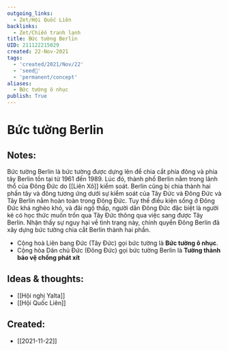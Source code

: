 ```yaml
---
outgoing_links:
  - Zet/Hội Quốc Liên
backlinks:
  - Zet/Chiến tranh lạnh
title: Bức tường Berlin
UID: 211122215029
created: 22-Nov-2021
tags:
  - 'created/2021/Nov/22'
  - 'seed🥜'
  - 'permanent/concept'
aliases:
  - Bức tường ô nhục
publish: True
---
```

# Bức tường Berlin

## Notes:
Bức tường Berlin là bức tường được dựng lên để chia cắt phía đông và phía tây Berlin tồn tại từ 1961 đến 1989. Lúc đó, thành phố Berlin nằm trong lãnh thổ của Đông Đức do [[Liên Xô]] kiểm soát. Berlin cũng bị chia thành hai phần tây và đông tương ứng dưới sự kiểm soát của Tây Đức và Đông Đức và Tây Berlin nằm hoàn toàn trong Đông Đức. Tuy thế điều kiện sống ở Đông Đức khá nghèo khó, và đãi ngộ thấp, người dân Đông Đức đặc biệt là người kẻ có học thức muốn trốn qua Tây Đức thông qua việc sang được Tây Berlin. Nhận thấy sự nguy hại về tình trạng này, chính quyền Đông Berlin đã xây dựng bức tường chia cắt Berlin thành hai phần.

- Cộng hoà Liên bang Đức (Tây Đức) gọi bức tường là **Bức tường ô nhục**.
- Cộng hòa Dân chủ Đức (Đông Đức) gọi bức tường Berlin là **Tường thành bảo vệ chống phát xít**

## Ideas & thoughts:
- [[Hội nghị Yalta]]
- [[Hội Quốc Liên]]


## Created:
- [[2021-11-22]]
